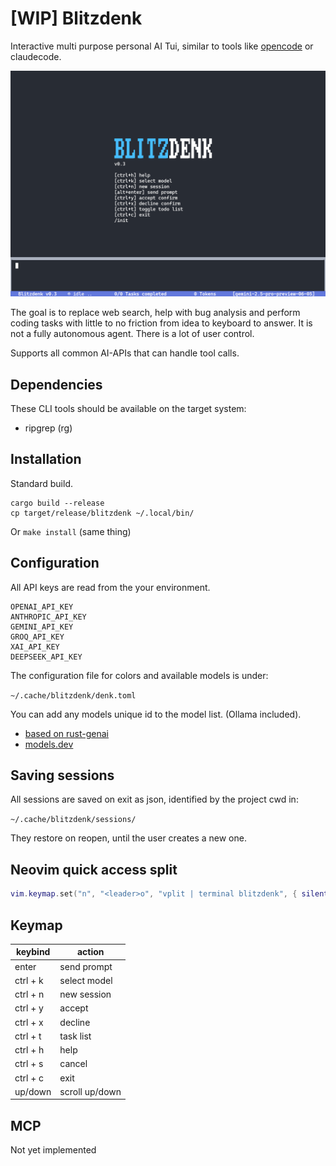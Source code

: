 # [WIP] Blitzdenk

Interactive multi purpose personal AI Tui, similar to tools like [opencode](https://github.com/sst/opencode) or claudecode.

![blitzdenk](/docs/screenshot.png)

The goal is to replace web search, help with bug analysis and perform coding tasks with little to
no friction from idea to keyboard to answer. It is not a fully autonomous agent. There is a lot of
user control.

Supports all common AI-APIs that can handle tool calls.

## Dependencies

These CLI tools should be available on the target system:

- ripgrep (rg)

## Installation

Standard build.

```
cargo build --release
cp target/release/blitzdenk ~/.local/bin/
```

Or `make install` (same thing)

## Configuration

All API keys are read from the your environment.

```
OPENAI_API_KEY
ANTHROPIC_API_KEY
GEMINI_API_KEY
GROQ_API_KEY
XAI_API_KEY
DEEPSEEK_API_KEY
```

The configuration file for colors and available models is under:

`~/.cache/blitzdenk/denk.toml`

You can add any models unique id to the model list. (Ollama included).

- [based on rust-genai](https://github.com/jeremychone/rust-genai)
- [models.dev](models.dev)

## Saving sessions

All sessions are saved on exit as json, identified by the project cwd in:

`~/.cache/blitzdenk/sessions/`

They restore on reopen, until the user creates a new one.

## Neovim quick access split

```lua
vim.keymap.set("n", "<leader>o", "vplit | terminal blitzdenk", { silent = true });
```

## Keymap

| keybind  | action         |
| -------- | -------------- |
| enter    | send prompt    |
| ctrl + k | select model   |
| ctrl + n | new session    |
| ctrl + y | accept         |
| ctrl + x | decline        |
| ctrl + t | task list      |
| ctrl + h | help           |
| ctrl + s | cancel         |
| ctrl + c | exit           |
| up/down  | scroll up/down |

## MCP

Not yet implemented
